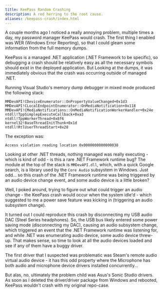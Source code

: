 ```yaml
---
title: KeePass Random Crashing
description: A red herring to the root cause.
aliases: /keepass-crash/index.html
---
```


A couple months ago I noticed a really annoying problem, multiple times a day, my password manager KeePass would crash. The first thing I enabled was WER (Windows Error Reporting), so that I could gleam some information from the full memory dumps.

KeePass is a managed .NET application (.NET Framework to be specific), so debugging a crash should be relatively easy as all the necessary symbols should exist in the deployed application. But Looking at the dumps, it was immediately obvious that the crash was occurring outside of managed .NET.

Running Visual Studio's memory dump debugger in mixed mode produced the following stack:

```
MMDevAPI!CDeviceEnumerator::OnPropertyValueChanged+0x1d3
MMDevAPI!CLocalEndpointEnumerator::OnMediaNotification+0x118
MMDevAPI!CMediaNotifications::OnMediaNotificationWorkerHandler+0x24e
ntdll!TppSimplepExecuteCallback+0xa3
ntdll!TppWorkerThread+0x8f6
kernel32!BaseThreadInitThunk+0x1d
ntdll!RtlUserThreadStart+0x28
```

The exception was:

```
Access violation reading location 0x0000000000000038
```

Looking at other .NET threads, nothing managed was really executing - which is kind of odd - is this a rare .NET Framework runtime bug? The module at the top of the stack is `MMDevAPI.dll`, which, with a quick Google search, is a library used by the `Core Audio` subsystem in Windows. Just odd... so this crash of the .NET Framework runtime was being triggered by an audio device change event, and some audio device is a little broken?

Well, I poked around, trying to figure out what could trigger an audio change - the KeePass crash would occur when the system idle'd - which suggested to me a power save feature was kicking in (triggering an audio subsystem change).

It turned out I could reproduce this crash by disconnecting my USB audio DAC (Steel Series headphones). So, the USB bus likely entered some power saving mode (disconnecting my DAC), causing an audio subsystem change, which triggered an event that the .NET Framework runtime was listening for, and while .NET was enumerating audio device, some audio device threw-up. That makes sense, so time to look at all the audio devices loaded and see if any of them have a buggy driver.

The first driver that I suspected was problematic was Steam's remote audio virtual audio device - it has this odd property where the Microphone has both audio and microphone device drivers installed concurrently...

But alas, no, ultimately the problem child was Asus's Sonic Studio drivers. As soon as I deleted the driver/driver package from Windows and rebooted, KeePass wouldn't crash with my original repo-case.
